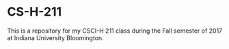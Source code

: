 # CS-H-211
This is a repository for my CSCI-H 211 class during the Fall semester of 2017 at Indiana University Bloomington.
